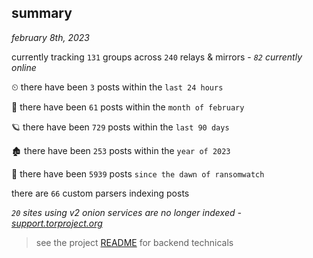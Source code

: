 
## summary
_february 8th, 2023_

currently tracking `131` groups across `240` relays & mirrors - _`82` currently online_

⏲ there have been `3` posts within the `last 24 hours`

🦈 there have been `61` posts within the `month of february`

🪐 there have been `729` posts within the `last 90 days`

🏚 there have been `253` posts within the `year of 2023`

🦕 there have been `5939` posts `since the dawn of ransomwatch`

there are `66` custom parsers indexing posts

_`20` sites using v2 onion services are no longer indexed - [support.torproject.org](https://support.torproject.org/onionservices/v2-deprecation/)_

> see the project [README](https://github.com/joshhighet/ransomwatch#ransomwatch--) for backend technicals
